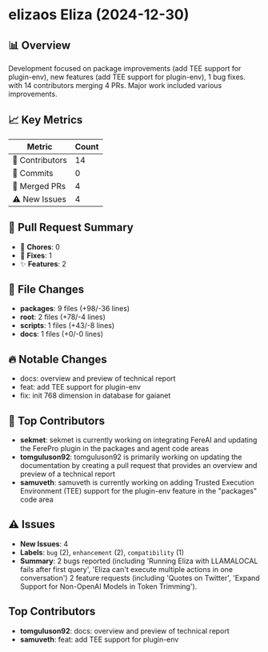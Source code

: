 # elizaos Eliza (2024-12-30)
    
## 📊 Overview
Development focused on package improvements (add TEE support for plugin-env), new features (add TEE support for plugin-env), 1 bug fixes. with 14 contributors merging 4 PRs. Major work included various improvements.

## 📈 Key Metrics
| Metric | Count |
|---------|--------|
| 👥 Contributors | 14 |
| 📝 Commits | 0 |
| 🔄 Merged PRs | 4 |
| ⚠️ New Issues | 4 |

## 🔄 Pull Request Summary
- 🧹 **Chores**: 0
- 🐛 **Fixes**: 1
- ✨ **Features**: 2

## 📁 File Changes
- **packages**: 9 files (+98/-36 lines)
- **root**: 2 files (+78/-4 lines)
- **scripts**: 1 files (+43/-8 lines)
- **docs**: 1 files (+0/-0 lines)

## 🔥 Notable Changes
- docs: overview and preview of technical report
- feat: add TEE support for plugin-env
- fix: init 768 dimension in database for gaianet

## 👥 Top Contributors
- **sekmet**: sekmet is currently working on integrating FereAI and updating the FerePro plugin in the packages and agent code areas
- **tomguluson92**: tomguluson92 is primarily working on updating the documentation by creating a pull request that provides an overview and preview of a technical report
- **samuveth**: samuveth is currently working on adding Trusted Execution Environment (TEE) support for the plugin-env feature in the "packages" code area

## ⚠️ Issues
- **New Issues**: 4
- **Labels**: `bug` (2), `enhancement` (2), `compatibility` (1)
- **Summary**: 2 bugs reported (including 'Running Eliza with LLAMALOCAL fails after first query', 'Eliza can't execute multiple actions in one conversation') 2 feature requests (including 'Quotes on Twitter', 'Expand Support for Non-OpenAI Models in Token Trimming').

## Top Contributors
- **tomguluson92**: docs: overview and preview of technical report
- **samuveth**: feat: add TEE support for plugin-env
